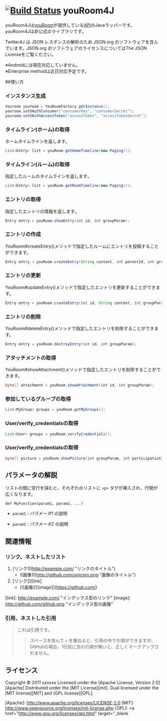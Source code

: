 [![Build Status](https://secure.travis-ci.org/rochefort/gem-search.png)](http://travis-ci.org/rochefort/gem-search)
youRoom4J
=========
youRoom4Jは<a target="blank" href="https://www.youroom.in">youRoom</a>が提供している<a target="blank" href="http://apidoc.youroom.in">API</a>のJavaラッパーです。<br/>
youRoom4Jは非公式のライブラリです｡

Twitter4J は JSON レスポンスの解析のため JSON.org のソフトウェアを含んでいます。JSON.org のソフトウェアのライセンスについてはThe JSON Licenseをご覧ください。

※Androidには現在対応していません｡<br/>
※Enterprise methodは近日対応予定です｡

##使い方
### インスタンス生成
```java
Youroom youYoom = YouRoomFactory.getInstance();
youroom.setOAuthConsumer("consumerKey", "consumerSecret");
youroom.setOAuthAccessToken("accessToken", "accessTokenSecret");
```
### タイムライン(ホーム)の取得
ホームタイムラインを返します｡
```java
List<Entry> list = youRoom.getHomeTimeline(new Paging());
```
### タイムライン(ルーム)の取得
指定したルームのタイムラインを返します｡
```java
List<Entry> list = youRoom.getRoomTimeline(new Paging());
```
### エントリの取得
指定したエントリの情報を返します｡
```java
Entry entry = youRoom.showEntry(int id, int groupParam);
```
### エントリの作成
YouRoom#createEntry()メソッドで指定したルームにエントリを投稿することができます。
```java
Entry entry = youRoom.createEntry(String content, int parentId, int groupParam);
```
### エントリの更新
YouRoom#updateEntry()メソッドで指定したエントリを更新することができます。
```java
Entry entry = youRoom.createEntry(int id, String content, int groupParam);
```
### エントリの削除
YouRoom#deleteEntry()メソッドで指定したエントリを削除することができます。
```java
Entry entry = youRoom.destroyEntry(int id, int groupParam);
```
### アタッチメントの取得
YouRoom#showAttachment()メソッドで指定したエントリを削除することができます。
```java
byte[] attachment = youRoom.showAttachment(int id, int groupParam);
```
### 参加しているグループの取得 ###
```java
List<MyGroup> groups = youRoom.getMyGroups();
```
### User/verify_credentialsの取得 ###
```java
List<User> groups = youRoom.verifyCredentials();
```    
### User/verify_credentialsの取得 ###
```java
byte[] picture = youRoom.showPicture(int groupParam, int participationId);
```













パラメータの解説
----------------
リストの間に空行を挟むと、それぞれのリストに `<p>` タグが挿入され、行間が
広くなります。
 
    def MyFunction(param1, param2, ...)
 
+   `param1` :
    _パラメータ1_ の説明
 
+   `param2` :
    _パラメータ2_ の説明
 
関連情報
--------
### リンク、ネストしたリスト
1. [リンク1](<a href="http://example.com/" target="_blank" rel="noreferrer" style="cursor:help;display:inline !important;">http://example.com/</a> "リンクのタイトル")
    * ![画像1](<a href="http://github.com/unicorn.png" target="_blank" rel="noreferrer" style="cursor:help;display:inline !important;">http://github.com/unicorn.png</a> "画像のタイトル")
2. [リンク2][link]
    - [![画像2][image]](<a href="https://github.com/" target="_blank" rel="noreferrer" style="cursor:help;display:inline !important;">https://github.com/</a>)
 
  [link]: <a href="http://example.com/" target="_blank" rel="noreferrer" style="cursor:help;display:inline !important;">http://example.com/</a> "インデックス型のリンク"
  [image]: <a href="http://github.com/github.png" target="_blank" rel="noreferrer" style="cursor:help;display:inline !important;">http://github.com/github.png</a> "インデックス型の画像"
 
### 引用、ネストした引用
> これは引用です。
>
> > スペースを挟んで `>` を重ねると、引用の中で引用ができますが、
> > GitHubの場合、1行前に空の引用が無いと、正しくマークアップされません。
 
ライセンス
----------
Copyright &copy; 2011 xxxxxx
Licensed under the [Apache License, Version 2.0][Apache]
Distributed under the [MIT License][mit].
Dual licensed under the [MIT license][MIT] and [GPL license][GPL].
 
[Apache]: <a href="http://www.apache.org/licenses/LICENSE-2.0" target="_blank" rel="noreferrer" style="cursor:help;display:inline !important;">http://www.apache.org/licenses/LICENSE-2.0</a>
[MIT]: <a href="http://www.opensource.org/licenses/mit-license.php" target="_blank" rel="noreferrer" style="cursor:help;display:inline !important;">http://www.opensource.org/licenses/mit-license.php</a>
[GPL]: <a href="http://www.gnu.org/licenses/gpl.html" target="_blank